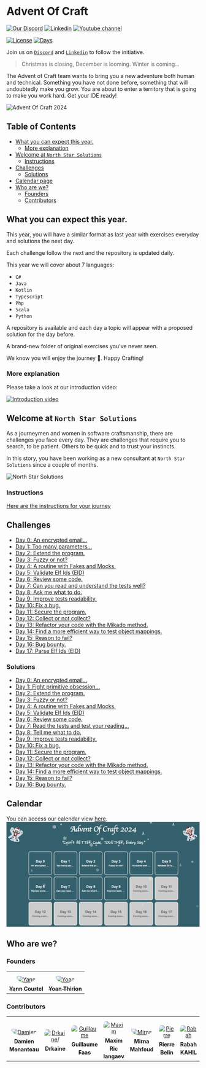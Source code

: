 # Advent Of Craft
[![Our Discord](https://img.shields.io/badge/Discord-7289DA?style=for-the-badge&logo=discord&logoColor=white)](https://discord.gg/E5Z9s9UKTS)
[![Linkedin](https://img.shields.io/badge/LinkedIn-0077B5?style=for-the-badge&logo=linkedin&logoColor=white)](https://www.linkedin.com/company/advent-of-craft)
[![Youtube channel](https://camo.githubusercontent.com/94b947e758f767a15576edfb06cc06075d6b62ef7a8946db69c5ce4a2ee830f7/68747470733a2f2f696d672e736869656c64732e696f2f62616467652f596f75547562652d4646303030303f7374796c653d666f722d7468652d6261646765266c6f676f3d796f7574756265266c6f676f436f6c6f723d7768697465)](https://www.youtube.com/@AdventOfCraft)

[![License](https://img.shields.io/github/license/advent-of-craft/2024.svg)](https://github.com/advent-of-craft/2024/blob/main/LICENSE) [![Days](https://img.shields.io/badge/%F0%9F%8E%85%20aoc%202024-day%2017-green)](https://github.com/advent-of-craft/2024)

Join us on [`Discord`](https://discord.gg/E5Z9s9UKTS) and [`Linkedin`](https://www.linkedin.com/company/advent-of-craft) to follow the initiative.

> Christmas is closing, December is looming. Winter is coming...

The Advent of Craft team wants to bring you a new adventure both human and technical. Something you have not done before, something that will undoubtedly make you grow.
You are about to enter a territory that is going to make you work hard.
Get your IDE ready!

![Advent Of Craft 2024](img/advent-of-craft.webp)

## Table of Contents
- [What you can expect this year.](#what-you-can-expect-this-year)
    - [More explanation](#more-explanation)
- [Welcome at `North Star Solutions`](#welcome-at-north-star-solutions)
    - [Instructions](#instructions)
- [Challenges](#challenges)
  - [Solutions](#solutions)
- [Calendar page](#calendar)
- [Who are we?](#who-are-we)
    - [Founders](#founders)
    - [Contributors](#contributors)

## What you can expect this year.

This year, you will have a similar format as last year with exercises everyday and solutions the next day.

Each challenge follow the next and the repository is updated daily.

This year we will cover about 7 languages:

- `C#`
- `Java`
- `Kotlin`
- `Typescript`
- `Php`
- `Scala`
- `Python`

A repository is available and each day a topic will appear with a proposed solution for the day before.

A brand-new folder of original exercises you've never seen.

We know you will enjoy the journey 🎅.
Happy Crafting!

### More explanation
Please take a look at our introduction video:

[![Introduction video](img/video.webp)](https://www.youtube.com/shorts/5ZSryorYO8s)

## Welcome at `North Star Solutions`
As a journeymen and women in software craftsmanship, there are challenges you face every day.
They are challenges that require you to search, to be patient. Others to be quick and to trust your instincts.

In this story, you have been working as a new consultant at `North Star Solutions` since a couple of months.

![North Star Solutions](img/north-star-solutions.webp)

### Instructions
[Here are the instructions for your journey](docs/INSTRUCTIONS.md)

## Challenges
- [Day 0: An encrypted email...](docs/day00/challenge.md)
- [Day 1: Too many parameters...](docs/day01/challenge.md)
- [Day 2: Extend the program.](docs/day02/challenge.md)
- [Day 3: Fuzzy or not?](docs/day03/challenge.md)
- [Day 4: A routine with Fakes and Mocks.](docs/day04/challenge.md)
- [Day 5: Validate Elf Ids (EID)](docs/day05/challenge.md)
- [Day 6: Review some code.](docs/day06/challenge.md)
- [Day 7: Can you read and understand the tests well?](docs/day07/challenge.md)
- [Day 8: Ask me what to do.](docs/day08/challenge.md)
- [Day 9: Improve tests readability.](docs/day09/challenge.md)
- [Day 10: Fix a bug.](docs/day10/challenge.md)
- [Day 11: Secure the program.](docs/day11/challenge.md)
- [Day 12: Collect or not collect?](docs/day12/challenge.md)
- [Day 13: Refactor your code with the Mikado method.](docs/day13/challenge.md)
- [Day 14: Find a more efficient way to test object mappings.](docs/day14/challenge.md)
- [Day 15: Reason to fail?](docs/day15/challenge.md)
- [Day 16: Bug bounty.](docs/day16/challenge.md)
- [Day 17: Parse Elf Ids (EID)](docs/day17/challenge.md)

### Solutions
- [Day 0: An encrypted email...](docs/day00/solution/step-by-step.md)
- [Day 1: Fight primitive obsession...](docs/day01/solution/step-by-step.md)
- [Day 2: Extend the program.](docs/day02/solution/step-by-step.md)
- [Day 3: Fuzzy or not?](docs/day03/solution/step-by-step.md)
- [Day 4: A routine with Fakes and Mocks.](docs/day04/solution/step-by-step.md)
- [Day 5: Validate Elf Ids (EID)](docs/day05/solution/step-by-step.md)
- [Day 6: Review some code.](docs/day06/solution/step-by-step.md)
- [Day 7: Read the tests and test your reading...](docs/day07/solution/step-by-step.md)
- [Day 8: Tell me what to do.](docs/day08/solution/step-by-step.md)
- [Day 9: Improve tests readability.](docs/day09/solution/step-by-step.md)
- [Day 10: Fix a bug.](docs/day10/solution/step-by-step.md)
- [Day 11: Secure the program.](docs/day11/solution/step-by-step.md)
- [Day 12: Collect or not collect?](docs/day12/solution/step-by-step.md)
- [Day 13: Refactor your code with the Mikado method.](docs/day13/solution/step-by-step.md)
- [Day 14: Find a more efficient way to test object mappings.](docs/day14/solution/step-by-step.md)
- [Day 15: Reason to fail?](docs/day15/solution/step-by-step.md)
- [Day 16: Bug bounty.](docs/day16/solution/step-by-step.md)

## Calendar
You can access our calendar view [here](https://advent-of-craft.github.io/2024/).
[![Calendar Page](img/site.webp)](https://advent-of-craft.github.io/2024/)

## Who are we?
### Founders
<table>
<tr>
    <td align="center" style="word-wrap: break-word; width: 150.0; height: 150.0">
        <a href=https://github.com/yanncourtel>
            <img src=https://avatars.githubusercontent.com/u/75068587?v=4 width="100;"  style="border-radius:50%;align-items:center;justify-content:center;overflow:hidden;padding-top:10px" alt=Yann Courtel/>
            <br />
            <sub style="font-size:14px"><b>Yann Courtel</b></sub>
        </a>
    </td>
    <td align="center" style="word-wrap: break-word; width: 150.0; height: 150.0">
        <a href=https://github.com/ythirion>
            <img src=https://avatars.githubusercontent.com/u/20967693?v=4 width="100;"  style="border-radius:50%;align-items:center;justify-content:center;overflow:hidden;padding-top:10px" alt=Yoan Thirion/>
            <br />
            <sub style="font-size:14px"><b>Yoan Thirion</b></sub>
        </a>
    </td>
</tr>
</table>

### Contributors
<table>
<tr>
    <td align="center" style="word-wrap: break-word; width: 150.0; height: 150.0">
        <a href=https://github.com/mengdaming>
            <img src=https://avatars.githubusercontent.com/u/1313765?v=4 width="100;"  style="border-radius:50%;align-items:center;justify-content:center;overflow:hidden;padding-top:10px" alt=Damien Menanteau/>
            <br />
            <sub style="font-size:14px"><b>Damien Menanteau</b></sub>
        </a>
    </td>
    <td align="center" style="word-wrap: break-word; width: 150.0; height: 150.0">
        <a href=https://github.com/drkaine>
            <img src=https://avatars.githubusercontent.com/u/16664820?v=4 width="100;"  style="border-radius:50%;align-items:center;justify-content:center;overflow:hidden;padding-top:10px" alt=Drkaine/>
            <br />
            <sub style="font-size:14px"><b>Drkaine</b></sub>
        </a>
    </td>
    <td align="center" style="word-wrap: break-word; width: 150.0; height: 150.0">
        <a href=https://github.com/tr00d>
            <img src=https://avatars.githubusercontent.com/u/59444272?v=4 width="100;"  style="border-radius:50%;align-items:center;justify-content:center;overflow:hidden;padding-top:10px" alt=Guillaume Faas/>
            <br />
            <sub style="font-size:14px"><b>Guillaume Faas</b></sub>
        </a>
    </td>
    <td align="center" style="word-wrap: break-word; width: 150.0; height: 150.0">
        <a href=https://github.com/Audmqx>
            <img src=https://avatars.githubusercontent.com/u/77394867?v=4 width="100;"  style="border-radius:50%;align-items:center;justify-content:center;overflow:hidden;padding-top:10px" alt=Maxim Ric Iangaev/>
            <br />
            <sub style="font-size:14px"><b>Maxim Ric Iangaev</b></sub>
        </a>
    </td>
    <td align="center" style="word-wrap: break-word; width: 150.0; height: 150.0">
        <a href=https://github.com/Mirna-Mfd>
            <img src=https://avatars.githubusercontent.com/u/98544069?v=4 width="100;"  style="border-radius:50%;align-items:center;justify-content:center;overflow:hidden;padding-top:10px" alt=Mirna Mahfoud/>
            <br />
            <sub style="font-size:14px"><b>Mirna Mahfoud</b></sub>
        </a>
    </td>
    <td align="center" style="word-wrap: break-word; width: 150.0; height: 150.0">
        <a href=https://github.com/pierrebelin>
            <img src=https://avatars.githubusercontent.com/u/25244392?v=4 width="100;"  style="border-radius:50%;align-items:center;justify-content:center;overflow:hidden;padding-top:10px" alt=Pierre Belin/>
            <br />
            <sub style="font-size:14px"><b>Pierre Belin</b></sub>
        </a>
    </td>
	<td align="center" style="word-wrap: break-word; width: 150.0; height: 150.0">
        <a href=https://github.com/rabahkahil>
            <img src=https://avatars.githubusercontent.com/u/171915649?v=4 width="100;"  style="border-radius:50%;align-items:center;justify-content:center;overflow:hidden;padding-top:10px" alt=Rabah KAHIL/>
            <br />
            <sub style="font-size:14px"><b>Rabah KAHIL</b></sub>
        </a>
    </td>
</tr>
</table>
